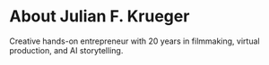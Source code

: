 # About Julian F. Krueger

Creative hands-on entrepreneur with 20 years in filmmaking, virtual production, and AI storytelling.

